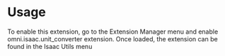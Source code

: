 # Usage

To enable this extension, go to the Extension Manager menu and enable omni.isaac.unit_converter extension. Once loaded, the extension can be found in the Isaac Utils menu

